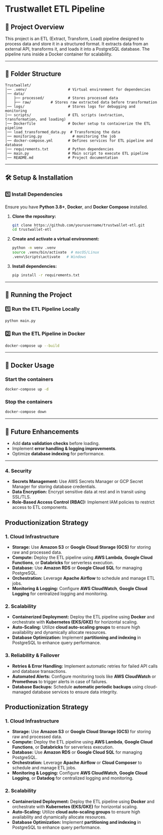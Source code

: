 # Trustwallet ETL Pipeline

## 📌 Project Overview
This project is an ETL (Extract, Transform, Load) pipeline designed to process data and store it in a structured format. 
It extracts data from an external API, transforms it, and loads it into a PostgreSQL database. The pipeline runs inside a Docker container for scalability.

---

## 📂 Folder Structure

```
Trustwallet/
│── .venv/                   # Virtual environment for dependencies
│── data/                    
│   ├── processed/           # Stores processed data
│   ├── raw/         # Stores raw extracted data before transformation
│── logs/                    # Stores logs for debugging and monitoring
│── scripts/                 # ETL scripts (extraction, transformation, and loading)
│── Dockerfile               # Docker setup to containerize the ETL pipeline
│── load_transformed_data.py  # Transforming the data
│── monitoring.py              # monitoring the job
│── docker-compose.yml       # Defines services for ETL pipeline and database
│── requirements.txt         # Python dependencies
│── main.py                  # Main script to execute ETL pipeline
│── README.md                # Project documentation
```

---

## 🛠️ Setup & Installation

### **1️⃣ Install Dependencies**  
Ensure you have **Python 3.8+**, **Docker**, and **Docker Compose** installed.

1. **Clone the repository:**  
   ```sh
   git clone https://github.com/yourusername/trustwallet-etl.git
   cd trustwallet-etl
   ```
2. **Create and activate a virtual environment:**  
   ```sh
   python -m venv .venv
   source .venv/bin/activate  # macOS/Linux
   .venv\Scripts\activate   # Windows
   ```
3. **Install dependencies:**  
   ```sh
   pip install -r requirements.txt
   ```

---

## 🚀 Running the Project

### **1️⃣ Run the ETL Pipeline Locally**
```sh
python main.py
```

### **2️⃣ Run the ETL Pipeline in Docker**
```sh
docker-compose up --build
```

---

## 🐳 Docker Usage

### **Start the containers**
```sh
docker-compose up -d
```
### **Stop the containers**
```sh
docker-compose down
```

---

## 🔮 Future Enhancements
- Add **data validation checks** before loading.
- Implement **error handling & logging improvements**.
- Optimize **database indexing** for performance.

---



### **4. Security**
- **Secrets Management:** Use AWS Secrets Manager or GCP Secret Manager for storing database credentials.
- **Data Encryption:** Encrypt sensitive data at rest and in transit using SSL/TLS.
- **Role-Based Access Control (RBAC):** Implement IAM policies to restrict access to ETL components.

## Productionization Strategy

### 1. Cloud Infrastructure
- **Storage:** Use **Amazon S3** or **Google Cloud Storage (GCS)** for storing raw and processed data.
- **Compute:** Deploy the ETL pipeline using **AWS Lambda**, **Google Cloud Functions**, or **Databricks** for serverless execution.
- **Database:** Use **Amazon RDS** or **Google Cloud SQL** for managing PostgreSQL.
- **Orchestration:** Leverage **Apache Airflow** to schedule and manage ETL jobs.
- **Monitoring & Logging:** Configure **AWS CloudWatch**, **Google Cloud Logging** for centralized logging and monitoring.

### 2. Scalability
- **Containerized Deployment:** Deploy the ETL pipeline using **Docker** and orchestrate with **Kubernetes (EKS/GKE)** for horizontal scaling.
- **Auto-Scaling:** Utilize **cloud auto-scaling groups** to ensure high availability and dynamically allocate resources.
- **Database Optimization:** Implement **partitioning and indexing** in PostgreSQL to enhance query performance.

### 3. Reliability & Failover
- **Retries & Error Handling:** Implement automatic retries for failed API calls and database transactions.
- **Automated Alerts:** Configure monitoring tools like **AWS CloudWatch** or **Prometheus** to trigger alerts in case of failures.
- **Database Backups:** Schedule **automatic periodic backups** using cloud-managed database services to ensure data integrity.

## Productionization Strategy

### 1. Cloud Infrastructure
- **Storage:** Use **Amazon S3** or **Google Cloud Storage (GCS)** for storing raw and processed data.
- **Compute:** Deploy the ETL pipeline using **AWS Lambda**, **Google Cloud Functions**, or **Databricks** for serverless execution.
- **Database:** Use **Amazon RDS** or **Google Cloud SQL** for managing PostgreSQL.
- **Orchestration:** Leverage **Apache Airflow** or **Cloud Composer** to schedule and manage ETL jobs.
- **Monitoring & Logging:** Configure **AWS CloudWatch**, **Google Cloud Logging**, or **Datadog** for centralized logging and monitoring.

### 2. Scalability
- **Containerized Deployment:** Deploy the ETL pipeline using **Docker** and orchestrate with **Kubernetes (EKS/GKE)** for horizontal scaling.
- **Auto-Scaling:** Utilize **cloud auto-scaling groups** to ensure high availability and dynamically allocate resources.
- **Database Optimization:** Implement **partitioning and indexing** in PostgreSQL to enhance query performance.


